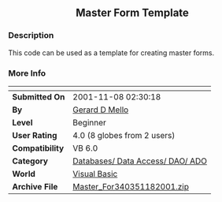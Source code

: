 ﻿<div align="center">

## Master Form Template


</div>

### Description

This code can be used as a template for creating master forms.
 
### More Info
 


<span>             |<span>
---                |---
**Submitted On**   |2001-11-08 02:30:18
**By**             |[Gerard D Mello](https://github.com/Planet-Source-Code/PSCIndex/blob/master/ByAuthor/gerard-d-mello.md)
**Level**          |Beginner
**User Rating**    |4.0 (8 globes from 2 users)
**Compatibility**  |VB 6\.0
**Category**       |[Databases/ Data Access/ DAO/ ADO](https://github.com/Planet-Source-Code/PSCIndex/blob/master/ByCategory/databases-data-access-dao-ado__1-6.md)
**World**          |[Visual Basic](https://github.com/Planet-Source-Code/PSCIndex/blob/master/ByWorld/visual-basic.md)
**Archive File**   |[Master\_For340351182001\.zip](https://github.com/Planet-Source-Code/gerard-d-mello-master-form-template__1-28749/archive/master.zip)








